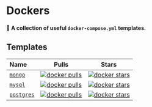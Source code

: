 # Dockers

#### 🐳 A collection of useful `docker-compose.yml` templates.

## Templates

| Name | Pulls | Stars |
| :--- | :---: | :---: |
| [`mongo`](https://github.com/spridev/dockers/tree/main/templates/mongo) | [![docker pulls](https://img.shields.io/docker/pulls/_/mongo)](https://hub.docker.com/_/mongo) | [![docker stars](https://img.shields.io/docker/stars/_/mongo)](https://hub.docker.com/_/mongo) |
| [`mysql`](https://github.com/spridev/dockers/tree/main/templates/mysql) | [![docker pulls](https://img.shields.io/docker/pulls/_/mysql)](https://hub.docker.com/_/mysql) | [![docker stars](https://img.shields.io/docker/stars/_/mysql)](https://hub.docker.com/_/mysql) |
| [`postgres`](https://github.com/spridev/dockers/tree/main/templates/postgres) | [![docker pulls](https://img.shields.io/docker/pulls/_/postgres)](https://hub.docker.com/_/postgres) | [![docker stars](https://img.shields.io/docker/stars/_/postgres)](https://hub.docker.com/_/postgres) |
